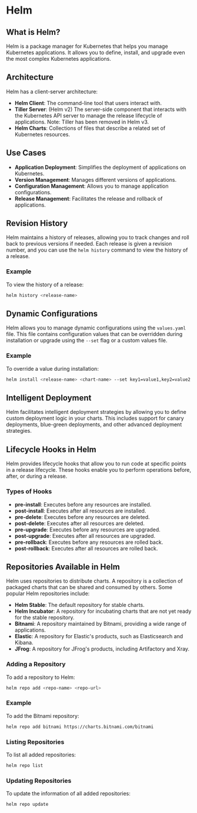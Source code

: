# Helm

## What is Helm?
Helm is a package manager for Kubernetes that helps you manage Kubernetes applications. It allows you to define, install, and upgrade even the most complex Kubernetes applications.

## Architecture
Helm has a client-server architecture:
- **Helm Client**: The command-line tool that users interact with.
- **Tiller Server**: (Helm v2) The server-side component that interacts with the Kubernetes API server to manage the release lifecycle of applications. Note: Tiller has been removed in Helm v3.
- **Helm Charts**: Collections of files that describe a related set of Kubernetes resources.

## Use Cases
- **Application Deployment**: Simplifies the deployment of applications on Kubernetes.
- **Version Management**: Manages different versions of applications.
- **Configuration Management**: Allows you to manage application configurations.
- **Release Management**: Facilitates the release and rollback of applications.

## Revision History
Helm maintains a history of releases, allowing you to track changes and roll back to previous versions if needed. Each release is given a revision number, and you can use the `helm history` command to view the history of a release.

### Example
To view the history of a release:
```sh
helm history <release-name>
```

## Dynamic Configurations
Helm allows you to manage dynamic configurations using the `values.yaml` file. This file contains configuration values that can be overridden during installation or upgrade using the `--set` flag or a custom values file.

### Example
To override a value during installation:
```sh
helm install <release-name> <chart-name> --set key1=value1,key2=value2
```

## Intelligent Deployment
Helm facilitates intelligent deployment strategies by allowing you to define custom deployment logic in your charts. This includes support for canary deployments, blue-green deployments, and other advanced deployment strategies.

## Lifecycle Hooks in Helm
Helm provides lifecycle hooks that allow you to run code at specific points in a release lifecycle. These hooks enable you to perform operations before, after, or during a release.

### Types of Hooks
- **pre-install**: Executes before any resources are installed.
- **post-install**: Executes after all resources are installed.
- **pre-delete**: Executes before any resources are deleted.
- **post-delete**: Executes after all resources are deleted.
- **pre-upgrade**: Executes before any resources are upgraded.
- **post-upgrade**: Executes after all resources are upgraded.
- **pre-rollback**: Executes before any resources are rolled back.
- **post-rollback**: Executes after all resources are rolled back.

## Repositories Available in Helm
Helm uses repositories to distribute charts. A repository is a collection of packaged charts that can be shared and consumed by others. Some popular Helm repositories include:

- **Helm Stable**: The default repository for stable charts.
- **Helm Incubator**: A repository for incubating charts that are not yet ready for the stable repository.
- **Bitnami**: A repository maintained by Bitnami, providing a wide range of applications.
- **Elastic**: A repository for Elastic's products, such as Elasticsearch and Kibana.
- **JFrog**: A repository for JFrog's products, including Artifactory and Xray.

### Adding a Repository
To add a repository to Helm:
```sh
helm repo add <repo-name> <repo-url>
```

### Example
To add the Bitnami repository:
```sh
helm repo add bitnami https://charts.bitnami.com/bitnami
```

### Listing Repositories
To list all added repositories:
```sh
helm repo list
```

### Updating Repositories
To update the information of all added repositories:
```sh
helm repo update
```



